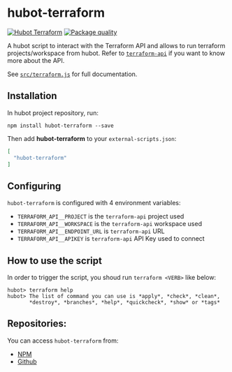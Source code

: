 # hubot-terraform

[![Hubot Terraform](https://api.travis-ci.org/gregoryguillou/hubot-terraform.svg?branch=master)](https://travis-ci.org/gregoryguillou/hubot-terraform/branches)
[![Package quality](http://packagequality.com/badge/hubot-terraform.png)](http://packagequality.com/#?package=hubot-terraform)

A hubot script to interact with the Terraform API and allows to run terraform
projects/workspace from hubot. Refer to
[`terraform-api`](https://github.com/gregoryguillou/terraform-api) if you want
to know more about the API.

See [`src/terraform.js`](src/terraform.js) for full documentation.

## Installation

In hubot project repository, run:

`npm install hubot-terraform --save`

Then add **hubot-terraform** to your `external-scripts.json`:

```json
[
  "hubot-terraform"
]
```

## Configuring

`hubot-terraform` is configured with 4 environment variables:

- `TERRAFORM_API__PROJECT` is the `terraform-api` project used
- `TERRAFORM_API__WORKSPACE` is the `terraform-api` workspace used
- `TERRAFORM_API__ENDPOINT_URL` is `terraform-api` URL
- `TERRAFORM_API__APIKEY` is `terraform-api` API Key used to connect

## How to use the script

In order to trigger the script, you shoud run `terraform <VERB>` like
below:

```
hubot> terraform help
hubot> The list of command you can use is *apply*, *check*, *clean*,
       *destroy*, *branches*, *help*, *quickcheck*, *show* or *tags*
```

## Repositories:

You can access `hubot-terraform` from:

- [NPM](https://www.npmjs.com/package/hubot-terraform)
- [Github](https://github.com/gregoryguillou/hubot-terraform)
